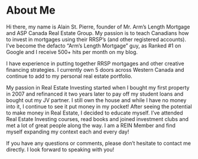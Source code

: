 # About Me

Hi there, my name is Alain St. Pierre, founder of Mr. Arm’s Length Mortgage and ASP Canada Real Estate Group.  My passion is to teach Canadians how to invest in mortgages using their RRSP’s (and other registered accounts). I’ve become the defacto “Arm’s Length Mortgage” guy, as Ranked #1 on Google and I receive 500+ hits per month on my blog.

I have experience in putting together RRSP mortgages and other creative financing strategies. I currently own 5 doors across Western Canada and continue to add to my personal real estate portfolio.

My passion in Real Estate Investing started when I bought my first property in 2007 and refinanced it two years later to pay off my student loans and bought out my JV partner. I still own the house and while I have no money into it, I continue to see it put money in my pocket! After seeing the potential to make money in Real Estate, I decided to educate myself. I’ve attended Real Estate Investing courses, read books and joined investment clubs and met a lot of great people along the way. I am a REIN Member and find myself expanding my context each and every day!

If you have any questions or comments, please don’t hesitate to contact me directly. I look forward to speaking with you!

